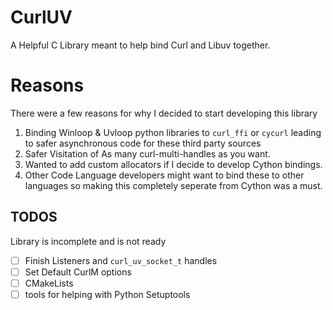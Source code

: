 # CurlUV
A Helpful C Library meant to help bind Curl and Libuv together. 

# Reasons
There were a few reasons for why I decided to start developing this library
1. Binding Winloop & Uvloop python libraries to `curl_ffi` or `cycurl` leading to safer asynchronous code for these third party sources
2. Safer Visitation of As many curl-multi-handles as you want.  
3. Wanted to add custom allocators if I decide to develop Cython bindings.
4. Other Code Language developers might want to bind these to other languages so making this completely seperate from Cython was a must.


## TODOS
Library is incomplete and is not ready 
- [ ] Finish Listeners and `curl_uv_socket_t` handles
- [ ] Set Default CurlM options
- [ ] CMakeLists
- [ ] tools for helping with Python Setuptools
